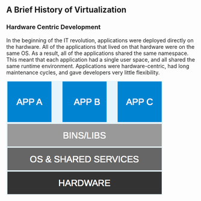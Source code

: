 ## A Brief History of Virtualization


### Hardware Centric Development


In the beginning of the IT revolution, applications were deployed directly on the hardware.  All of the applications that lived on that hardware were on the same OS. As a result, all of the applications shared the same namespace.  This meant that each application had a single user space, and all shared the same runtime environment.  Applications were hardware-centric, had long maintenance cycles, and gave developers very little flexibility.



![traditional](./img/traditional.png)